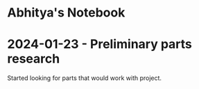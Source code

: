 # Abhitya's Notebook

2024-01-23 - Preliminary parts research
=======================================

Started looking for parts that would work with project.
